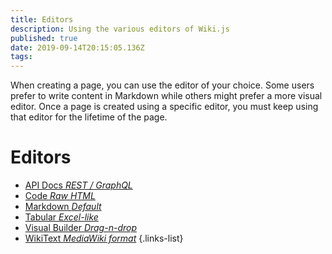 ```yaml
---
title: Editors
description: Using the various editors of Wiki.js
published: true
date: 2019-09-14T20:15:05.136Z
tags: 
---
```


When creating a page, you can use the editor of your choice. Some users prefer to write content in Markdown while others might prefer a more visual editor. Once a page is created using a specific editor, you must keep using that editor for the lifetime of the page.

# Editors

- [API Docs *REST / GraphQL*](/editors/api) 
- [Code *Raw HTML*](/editors/code)
- [Markdown *Default*](/editors/markdown)
- [Tabular *Excel-like*](/editors/tabular)
- [Visual Builder *Drag-n-drop*](/editors/visualbuilder)
- [WikiText *MediaWiki format*](/editors/wikitext)
{.links-list}